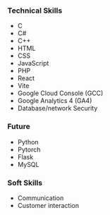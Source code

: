 

### Technical Skills
- C
- C#
- C++
- HTML
- CSS
- JavaScript
- PHP
- React
- Vite
- Google Cloud Console (GCC)
- Google Analytics 4 (GA4)
- Database/network Security



### Future
- Python
- Pytorch
- Flask
- MySQL



### Soft Skills
- Communication
- Customer interaction












